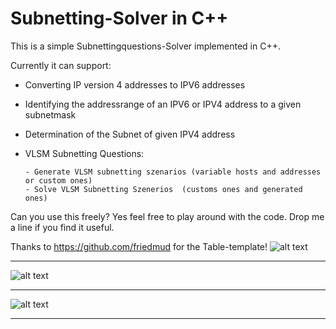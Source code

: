 # Subnetting-Solver in C++


This is a simple Subnettingquestions-Solver implemented in C++.

Currently it can support:

- Converting IP version 4 addresses to IPV6 addresses
- Identifying the addressrange of an IPV6 or IPV4 address to a given subnetmask
- Determination of the Subnet of given IPV4 address
- VLSM Subnetting Questions:
      
      - Generate VLSM subnetting szenarios (variable hosts and addresses or custom ones)
      - Solve VLSM Subnetting Szenerios  (customs ones and generated ones)
       

Can you use this freely? 
Yes feel free to play around with the code. Drop me a line if you find it useful.



Thanks to https://github.com/friedmud for the Table-template!
![alt text](https://github.com/Nilusche/Subnetting-Solver/blob/master/VLSM.png?raw=true)


---------------------------------------------------------------------------------------


![alt text](https://github.com/Nilusche/Subnetting-Solver/blob/master/VLSM2.png?raw=true)


---------------------------------------------------------------------------------------


![alt text](https://github.com/Nilusche/Subnetting-Solver/blob/master/Sub.png?raw=true)


---------------------------------------------------------------------------------------


